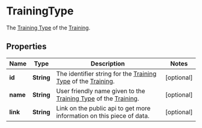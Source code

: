 

# TrainingType

The [Training Type](https://developers.intellihr.io/docs/v1/) of the [Training](https://developers.intellihr.io/docs/v1/).

## Properties

| Name | Type | Description | Notes |
|------------ | ------------- | ------------- | -------------|
|**id** | **String** | The identifier string for the [Training Type](https://developers.intellihr.io/docs/v1/) of the [Training](https://developers.intellihr.io/docs/v1/). |  [optional] |
|**name** | **String** | User friendly name given to the [Training Type](https://developers.intellihr.io/docs/v1/) of the [Training](https://developers.intellihr.io/docs/v1/). |  [optional] |
|**link** | **String** | Link on the public api to get more information on this piece of data. |  [optional] |



